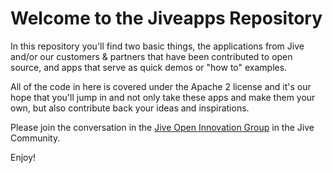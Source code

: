 Welcome to the Jiveapps Repository 
========
In this repository you'll find two basic things, the applications from Jive and/or our customers & partners that have been contributed to open source, and apps that serve as quick demos or "how to" examples. 

All of the code in here is covered under the Apache 2 license and it's our hope that you'll jump in and not only take these apps and make them your own, but also contribute back your ideas and inspirations.

Please join the conversation in the [Jive Open Innovation Group](https://community.jivesoftware.com/groups/join) in the Jive Community.

Enjoy!



